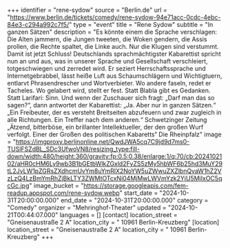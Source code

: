 +++
identifier = "rene-sydow"
source = "Berlin.de"
url = "https://www.berlin.de/tickets/comedy/rene-sydow-94e71acc-0cdc-4ebc-84e3-c294a992c7f5/"
type = "event"
title = "Rene Sydow"
subtitle = "In ganzen Sätzen"
description = "Es könnte einem die Sprache verschlagen: Die Alten jammern, die Jungen tweeten, die Woken gendern, die Assis prollen, die Rechte spaltet, die Linke auch. Nur die Klugen sind verstummt. Damit ist jetzt Schluss!
Deutschlands sprachmächtigster Kabarettist spricht nun an und aus, was in unserer Sprache und Gesellschaft verschleiert, totgeschwiegen und zerredet wird. Er seziert Herrschaftssprache und Internetgebrabbel, lässt heiße Luft aus Schaumschlägern und Wichtigtuern, entlarvt Phrasendrescher und Wortverbieter. Wo andere faseln, redet er Tacheles. Wo gelabert wird, stellt er fest. Statt Blabla gibt es Gedanken. Statt Larifari: Sinn.
Und wenn der Zuschauer sich fragt: „Darf man das so sagen?“, dann antwortet der Kabarettist: „Ja. Aber nur in ganzen Sätzen.“
„Ein Freibeuter, der es versteht Breitseiten abzufeuern und zwar zugleich in alle Richtungen. Ein Treffer nach dem anderen.“
Schwetzinger Zeitung
„Ätzend, bitterböse, ein brillanter Intellektueller, der den großen Wurf verfolgt. Einer der Großen des politischen Kabaretts“
Die Rheinpfalz"
image = "https://imgproxy.berlinonline.net/QwdJWA5cq7C9jd9d7ms0-TUSlFSZdBL_SDc3UfwoVN8/resizing_type:fill-down/width:480/height:360/gravity:fp:0.5:0.38/enlarge:1/q:70/cb:2024102102/aHR0cHM6Ly9wb3B1bGEtbWlkZGxld2FyZS5zMy5hbWF6b25hd3MuY29tL2JvLW1pZGRsZXdhcmUvYm8uYmRlX2NoYW5uZWwuZXZlbnQvaW1hZ2VzLzQ4LzBmYmRhZjBkLTY3ZWMtOTcxNi04MjMwLWVmYzk2YjU5MjIxOC5qcGc.jpg"
image_bucket = "https://storage.googleapis.com/fem-readup.appspot.com/rene-sydow.webp"
start_date = "2024-10-31T20:00:00.000"
end_date = "2024-10-31T20:00:00.000"
category = "Comedy"
organizer = "Mehringhof-Theater"
updated = "2024-10-21T00:44:07.000"
languages = []
[contact]
location_street = "Gneisenaustraße 2 A"
location_city = " 10961 Berlin-Kreuzberg"
[location]
location_street = "Gneisenaustraße 2 A"
location_city = " 10961 Berlin-Kreuzberg"
+++